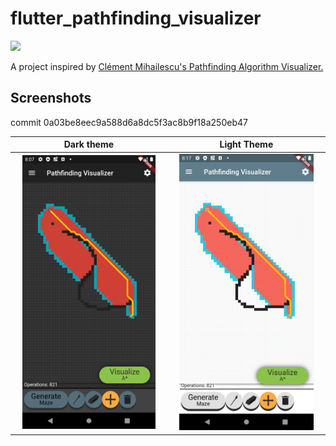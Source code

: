# flutter_pathfinding_visualizer

![](https://github.com/egegungordu/flutter_pathfinding_visualizer/workflows/Build%20APK/badge.svg)

A project inspired by [Clément Mihailescu's
Pathfinding Algorithm Visualizer.](https://github.com/clementmihailescu/Pathfinding-Visualizer)

## Screenshots

commit 0a03be8eec9a588d6a8dc5f3ac8b9f18a250eb47

Dark theme             |  Light Theme
:-------------------------:|:-------------------------:
<img src="screenshots/Screenshot_1579626471.png" width="90%">  |  <img src="screenshots/Screenshot_1579627077.png" width="90%">

